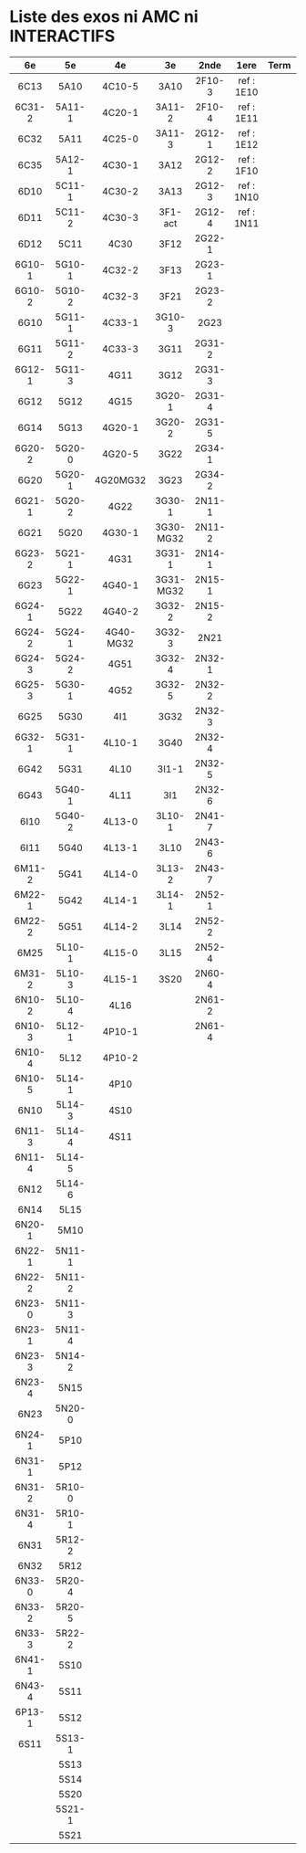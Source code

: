 # Liste des exos ni AMC ni INTERACTIFS

|6e|5e|4e|3e|2nde|1ere|Term|Reste|
|:-:|:-:|:-:|:-:|:-:|:-:|:-:|:-:|
|6C13|5A10|4C10-5|3A10|2F10-3|ref : 1E10||CM020|
|6C31-2|5A11-1|4C20-1|3A11-2|2F10-4|ref : 1E11||CM021|
|6C32|5A11|4C25-0|3A11-3|2G12-1|ref : 1E12||PEA11-1|
|6C35|5A12-1|4C30-1|3A12|2G12-2|ref : 1F10||PEA11|
|6D10|5C11-1|4C30-2|3A13|2G12-3|ref : 1N10||P003|
|6D11|5C11-2|4C30-3|3F1-act|2G12-4|ref : 1N11||P004|
|6D12|5C11|4C30|3F12|2G22-1|||P005|
|6G10-1|5G10-1|4C32-2|3F13|2G23-1|||P006|
|6G10-2|5G10-2|4C32-3|3F21|2G23-2|||P007|
|6G10|5G11-1|4C33-1|3G10-3|2G23|||P008|
|6G11|5G11-2|4C33-3|3G11|2G31-2|||P009|
|6G12-1|5G11-3|4G11|3G12|2G31-3|||P010|
|6G12|5G12|4G15|3G20-1|2G31-4|||P011|
|6G14|5G13|4G20-1|3G20-2|2G31-5|||P012|
|6G20-2|5G20-0|4G20-5|3G22|2G34-1|||beta2F31|
|6G20|5G20-1|4G20MG32|3G23|2G34-2|||beta2N60-X1|
|6G21-1|5G20-2|4G22|3G30-1|2N11-1|||beta2N60-X2|
|6G21|5G20|4G30-1|3G30-MG32|2N11-2|||beta3F23|
|6G23-2|5G21-1|4G31|3G31-1|2N14-1|||beta3G15|
|6G23|5G22-1|4G40-1|3G31-MG32|2N15-1|||beta3G41|
|6G24-1|5G22|4G40-2|3G32-2|2N15-2|||beta3s21|
|6G24-2|5G24-1|4G40-MG32|3G32-3|2N21|||beta4C31|
|6G24-3|5G24-2|4G51|3G32-4|2N32-1|||beta4G20-3|
|6G25-3|5G30-1|4G52|3G32-5|2N32-2|||beta4G20-4|
|6G25|5G30|4I1|3G32|2N32-3|||beta6C33-1|
|6G32-1|5G31-1|4L10-1|3G40|2N32-4|||beta6test2|
|6G42|5G31|4L10|3I1-1|2N32-5|||beta6test2021|
|6G43|5G40-1|4L11|3I1|2N32-6|||betaAsymptotesObliques|
|6I10|5G40-2|4L13-0|3L10-1|2N41-7|||betaComplexes|
|6I11|5G40|4L13-1|3L10|2N43-6|||betaDivisionsDePolynomes|
|6M11-2|5G41|4L14-0|3L13-2|2N43-7|||betaEq1erDegreDansC|
|6M22-1|5G42|4L14-1|3L14-1|2N52-1|||betaEq2eDegAvecParam|
|6M22-2|5G51|4L14-2|3L14|2N52-2|||betaEqCarreDansC|
|6M25|5L10-1|4L15-0|3L15|2N52-4|||betaEqValAbs|
|6M31-2|5L10-3|4L15-1|3S20|2N60-4|||betaEquationsLog|
|6N10-2|5L10-4|4L16||2N61-2|||betaExo3d|
|6N10-3|5L12-1|4P10-1||2N61-4|||betaExoSimpleMatthieu|
|6N10-4|5L12|4P10-2|||||betaModèle10_simple_question-reponse|
|6N10-5|5L14-1|4P10|||||betaModèle11_paramétrable|
|6N10|5L14-3|4S10|||||betaModèle20_plusieurs_types_de_questions|
|6N11-3|5L14-4|4S11|||||betaModèle21_paramétrables|
|6N11-4|5L14-5||||||betaModèle30_constructions_géométriques|
|6N12|5L14-6||||||betaModèle31_paramétrables|
|6N14|5L15||||||betaModèle40_tableau_proportionnalite|
|6N20-1|5M10||||||betaModèle41_tableau_signes_variations|
|6N22-1|5N11-1||||||betaProbaAouB|
|6N22-2|5N11-2||||||betaProbabilites|
|6N23-0|5N11-3||||||betaPuissances|
|6N23-1|5N11-4||||||betaSpline|
|6N23-3|5N14-2||||||betaSys2x2CombLin|
|6N23-4|5N15||||||betaTracerParabole|
|6N23|5N20-0||||||betarotation3d|
|6N24-1|5P10||||||betatrinome|
|6N31-1|5P12||||||moule_a_exo_mathalea|
|6N31-2|5R10-0||||||moule_a_exo_mathalea2d|
|6N31-4|5R10-1||||||c3C10-2|
|6N31|5R12-2||||||c3N10|
|6N32|5R12||||||c3N23|
|6N33-0|5R20-4||||||can4L02|
|6N33-2|5R20-5||||||can4L03|
|6N33-3|5R22-2|||||||
|6N41-1|5S10|||||||
|6N43-4|5S11|||||||
|6P13-1|5S12|||||||
|6S11|5S13-1|||||||
||5S13|||||||
||5S14|||||||
||5S20|||||||
||5S21-1|||||||
||5S21|||||||
